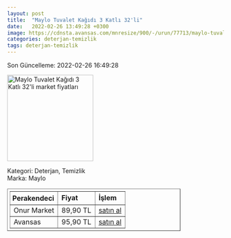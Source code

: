 ```yaml
---
layout: post
title:  "Maylo Tuvalet Kağıdı 3 Katlı 32'li"
date:   2022-02-26 13:49:28 +0300
image: https://cdnsta.avansas.com/mnresize/900/-/urun/77713/maylo-tuvalet-kagidi-3-katli-32li-zoom-1.jpg
categories: deterjan-temizlik
tags: deterjan-temizlik
---
```


Son Güncelleme: 2022-02-26 16:49:28

<img src="https://cdnsta.avansas.com/mnresize/900/-/urun/77713/maylo-tuvalet-kagidi-3-katli-32li-zoom-1.jpg" width="200" alt="Maylo Tuvalet Kağıdı 3 Katlı 32'li market fiyatları" />

Kategori: Deterjan, Temizlik
<br />
Marka: Maylo

<table border="1" style="padding: 5px;width:80%;">
  <tr>
    <td style="padding: 5px;"><strong>Perakendeci</strong></td>
    <td><strong>Fiyat</strong></td>
    <td><strong>İşlem</strong></td>
  </tr>
  <tr>
              <td>Onur Market</td>
              <td>89,90 TL</td>
              <td><a target="_blank" href="https://www.onurmarket.com/product/maylo-3-katli-tuvalet-kagidi-32-li/77684869-851c-4161-8830-72ae8e57f85f">satın al</a></td>
            </tr><tr>
              <td>Avansas</td>
              <td>95,90 TL</td>
              <td><a target="_blank" href="https://www.avansas.com/maylo-tuvalet-kagidi-3-katli-32-li-paket-p-77713">satın al</a></td>
            </tr>
</table>
